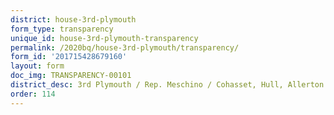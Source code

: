 ```yaml
---
district: house-3rd-plymouth
form_type: transparency
unique_id: house-3rd-plymouth-transparency
permalink: /2020bq/house-3rd-plymouth/transparency/
form_id: '201715428679160'
layout: form
doc_img: TRANSPARENCY-00101
district_desc: 3rd Plymouth / Rep. Meschino / Cohasset, Hull, Allerton
order: 114
---
```


